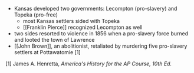 - Kansas developed two governments: Lecompton (pro-slavery) and Topeka (pro-free)
	- most Kansas settlers sided with Topeka
	- [[Franklin Pierce]] recognized Lecompton as well
- two sides resorted to violence in 1856 when a pro-slavery force burned and looted the town of Lawrence
- [[John Brown]], an abolitionist, retaliated by murdering five pro-slavery settlers at Pottawatomie [1]

[1] James A. Henretta, *America's History for the AP Course, 10th Ed.*